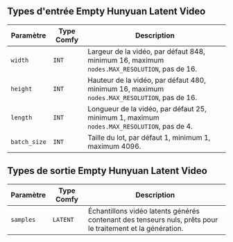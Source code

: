## Types d'entrée Empty Hunyuan Latent Video

| Paramètre    | Type Comfy | Description                                                                               |
| ------------ | ---------- | ----------------------------------------------------------------------------------------- |
| `width`      | `INT`      | Largeur de la vidéo, par défaut 848, minimum 16, maximum `nodes.MAX_RESOLUTION`, pas de 16. |
| `height`     | `INT`      | Hauteur de la vidéo, par défaut 480, minimum 16, maximum `nodes.MAX_RESOLUTION`, pas de 16. |
| `length`     | `INT`      | Longueur de la vidéo, par défaut 25, minimum 1, maximum `nodes.MAX_RESOLUTION`, pas de 4. |
| `batch_size` | `INT`      | Taille du lot, par défaut 1, minimum 1, maximum 4096.                                    |

## Types de sortie Empty Hunyuan Latent Video

| Paramètre    | Type Comfy | Description                                                                              |
| ------------ | ---------- | ---------------------------------------------------------------------------------------- |
| `samples`    | `LATENT`   | Échantillons vidéo latents générés contenant des tenseurs nuls, prêts pour le traitement et la génération. |